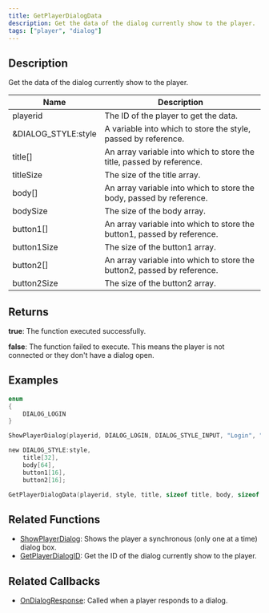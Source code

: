 ```yaml
---
title: GetPlayerDialogData
description: Get the data of the dialog currently show to the player.
tags: ["player", "dialog"]
---
```


<VersionWarn version='omp v1.1.0.2612' />

## Description

Get the data of the dialog currently show to the player.

| Name                | Description                                                             |
|---------------------|-------------------------------------------------------------------------|
| playerid            | The ID of the player to get the data.                                   |
| &DIALOG_STYLE:style | A variable into which to store the style, passed by reference.          |
| title[]             | An array variable into which to store the title, passed by reference.   |
| titleSize           | The size of the title array.                                            |
| body[]              | An array variable into which to store the body, passed by reference.    |
| bodySize            | The size of the body array.                                             |
| button1[]           | An array variable into which to store the button1, passed by reference. |
| button1Size         | The size of the button1 array.                                          |
| button2[]           | An array variable into which to store the button2, passed by reference. |
| button2Size         | The size of the button2 array.                                          |

## Returns

**true**: The function executed successfully.

**false**: The function failed to execute. This means the player is not connected or they don't have a dialog open.

## Examples

```c
enum
{
    DIALOG_LOGIN
}

ShowPlayerDialog(playerid, DIALOG_LOGIN, DIALOG_STYLE_INPUT, "Login", "Enter your password below:", "Login", "Cancel");

new DIALOG_STYLE:style,
    title[32],
    body[64],
    button1[16],
    button2[16];

GetPlayerDialogData(playerid, style, title, sizeof title, body, sizeof body, button1, sizeof button1, button2, sizeof button2);
```

## Related Functions

- [ShowPlayerDialog](ShowPlayerDialog): Shows the player a synchronous (only one at a time) dialog box.
- [GetPlayerDialogID](GetPlayerDialogID): Get the ID of the dialog currently show to the player.

## Related Callbacks

- [OnDialogResponse](../callbacks/OnDialogResponse): Called when a player responds to a dialog.
